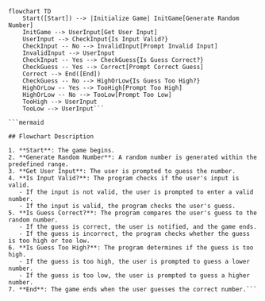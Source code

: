 ```mermaid
flowchart TD
    Start([Start]) --> |Initialize Game| InitGame[Generate Random Number]
    InitGame --> UserInput[Get User Input]
    UserInput --> CheckInput{Is Input Valid?}
    CheckInput -- No --> InvalidInput[Prompt Invalid Input]
    InvalidInput --> UserInput
    CheckInput -- Yes --> CheckGuess{Is Guess Correct?}
    CheckGuess -- Yes --> Correct[Prompt Correct Guess]
    Correct --> End([End])
    CheckGuess -- No --> HighOrLow{Is Guess Too High?}
    HighOrLow -- Yes --> TooHigh[Prompt Too High]
    HighOrLow -- No --> TooLow[Prompt Too Low]
    TooHigh --> UserInput
    TooLow --> UserInput```

```mermaid

## Flowchart Description

1. **Start**: The game begins.
2. **Generate Random Number**: A random number is generated within the predefined range.
3. **Get User Input**: The user is prompted to guess the number.
4. **Is Input Valid?**: The program checks if the user's input is valid.
   - If the input is not valid, the user is prompted to enter a valid number.
   - If the input is valid, the program checks the user's guess.
5. **Is Guess Correct?**: The program compares the user's guess to the random number.
   - If the guess is correct, the user is notified, and the game ends.
   - If the guess is incorrect, the program checks whether the guess is too high or too low.
6. **Is Guess Too High?**: The program determines if the guess is too high.
   - If the guess is too high, the user is prompted to guess a lower number.
   - If the guess is too low, the user is prompted to guess a higher number.
7. **End**: The game ends when the user guesses the correct number.```
